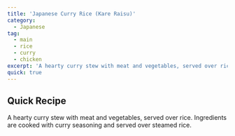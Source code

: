 ```yaml
---
title: 'Japanese Curry Rice (Kare Raisu)'
category:
  - Japanese
tag:
  - main
  - rice
  - curry
  - chicken
excerpt: 'A hearty curry stew with meat and vegetables, served over rice. Ingredients are cooked with curry seasoning and served over steamed rice.'
quick: true
---
```


## Quick Recipe

A hearty curry stew with meat and vegetables, served over rice. Ingredients are cooked with curry seasoning and served over steamed rice.
